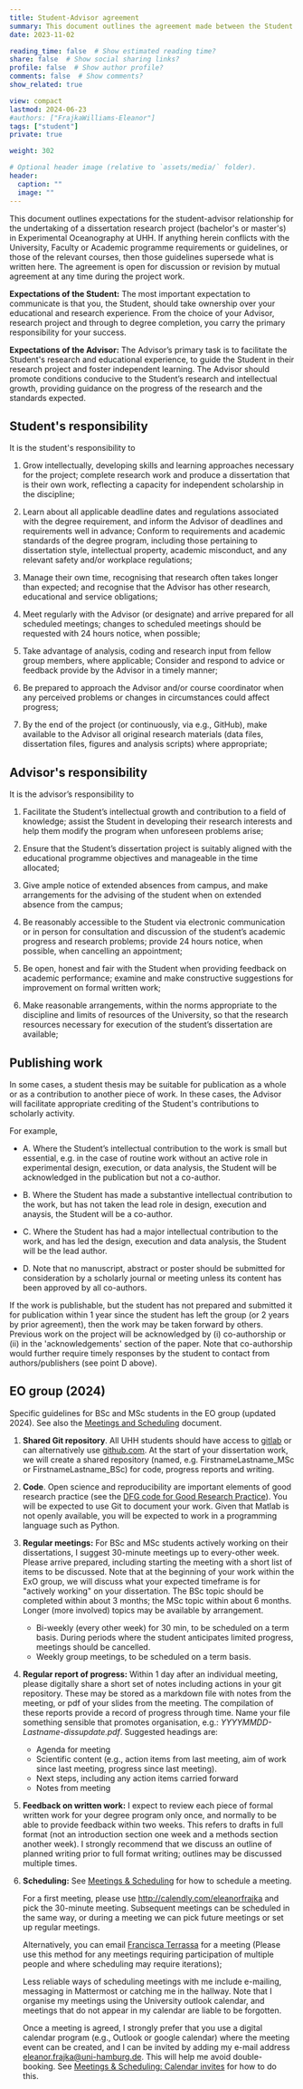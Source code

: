 ```yaml
---
title: Student-Advisor agreement
summary: This document outlines the agreement made between the Student and Advisor for the undertaking of a dissertation research project. The purpose of the document is to clarify expectations. 
date: 2023-11-02

reading_time: false  # Show estimated reading time?
share: false  # Show social sharing links?
profile: false  # Show author profile?
comments: false  # Show comments?
show_related: true

view: compact
lastmod: 2024-06-23
#authors: ["FrajkaWilliams-Eleanor"]
tags: ["student"]
private: true

weight: 302

# Optional header image (relative to `assets/media/` folder).
header:
  caption: ""
  image: ""
---
```


This document outlines expectations for the student-advisor relationship for the undertaking of a dissertation research project (bachelor's or master's) in Experimental Oceanography at UHH.  If anything herein conflicts with the University, Faculty or Academic programme requirements or guidelines, or those of the relevant courses, then those guidelines supersede what is written here. The agreement is open for discussion or revision by mutual agreement at any time during the project work.


**Expectations of the Student:** The most important expectation to communicate is that you, the Student, should take ownership over your educational and research experience. From the choice of your Advisor, research project and through to degree completion, you carry the primary responsibility for your success.

**Expectations of the Advisor:** The Advisor’s primary task is to facilitate the Student's research and educational experience, to guide the Student in their research project and foster independent learning. The Advisor should promote conditions conducive to the Student’s research and intellectual growth, providing guidance on the progress of the research and the standards expected.


## Student's responsibility

It is the student's responsibility to


1. Grow intellectually, developing skills and learning approaches necessary for the project; complete research work and produce a dissertation that is their own work, reflecting a capacity for independent scholarship in the discipline;

2. Learn about all applicable deadline dates and regulations associated with the degree requirement, and inform the Advisor of deadlines and requirements well in advance;  Conform to requirements and academic standards of the degree program, including those pertaining to dissertation style, intellectual property, academic misconduct, and any relevant safety and/or workplace regulations;

3. Manage their own time, recognising that research often takes longer than expected; and recognise that the Advisor has other research, educational and service obligations;

4. Meet regularly with the Advisor (or designate) and arrive prepared for all scheduled meetings; changes to scheduled meetings should be requested with 24 hours notice, when possible;


5. Take advantage of analysis, coding and research input from fellow group members, where applicable;  Consider and respond to advice or feedback provide by the Advisor in a timely manner;

6. Be prepared to approach the Advisor and/or course coordinator when any perceived problems or changes in circumstances could affect progress;

7. By the end of the project (or continuously, via e.g., GitHub), make available to the Advisor all original research materials (data files, dissertation files, figures and analysis scripts) where appropriate;


##  Advisor's responsibility

It is the advisor’s responsibility to

1. Facilitate the Student’s intellectual growth and contribution to a field of knowledge; assist the Student in developing their research interests and help them modify the program when unforeseen problems arise;

2. Ensure that the Student’s dissertation project is suitably aligned with the educational programme
objectives and manageable in the time allocated;

3. Give ample notice of extended absences from campus, and make arrangements for the advising
of the student when on extended absence from the campus;

4. Be reasonably accessible to the Student via electronic communication or in person for consultation and discussion of the student’s academic progress and research problems;  provide 24 hours notice, when possible, when cancelling an appointment;

5. Be open, honest and fair with the Student when providing feedback on academic performance; examine and make constructive suggestions for improvement on formal written work;

6. Make reasonable arrangements, within the norms appropriate to the discipline and limits of
resources of the University, so that the research resources necessary for execution of the
student’s dissertation are available;

## Publishing work

In some cases, a student thesis may be suitable for publication as a whole or as a contribution to another piece of work.  In these cases, the Advisor will facilitate appropriate crediting of the Student's contributions to scholarly activity.

For example,

- A. Where the Student’s intellectual contribution to the work is small but essential, e.g. in the case of routine work without an active role in experimental design, execution, or data analysis, the Student will be acknowledged in the publication but not a co-author.

- B. Where the Student has made a substantive intellectual contribution to the work, but has not taken the lead role in design, execution and anaysis, the Student will be a co-author.

- C. Where the Student has had a major intellectual contribution to the work, and has led the design, execution and data analysis, the Student will be the lead author.

- D. Note that no manuscript, abstract or poster should be submitted for consideration by a scholarly journal or meeting unless its content has been approved by all co-authors.

If the work is publishable, but the student has not prepared and submitted it for publication within 1 year since the student has left the group (or 2 years by prior agreement), then the work may be taken forward by others. Previous work on the project will be acknowledged by (i) co-authorship or (ii) in the 'acknowledgements' section of the paper.  Note that co-authorship would further require timely responses by the student to contact from authors/publishers (see point D above).

<!---See also, the EO group expectations.--->

## EO group (2024)

Specific guidelines for BSc and MSc students in the EO group (updated 2024).
See also the [Meetings and Scheduling](../meetings) document.

1. **Shared Git repository**.  All UHH students should have access to [gitlab](https://gitlab.rrz.uni-hamburg.de) or can alternatively use [github.com](https://github.com).  At the start of your dissertation work, we will create a shared repository (named, e.g. FirstnameLastname_MSc or FirstnameLastname_BSc) for code, progress reports and writing.

2. **Code**.  Open science and reproducibility are important elements of good research practice (see the [DFG code for Good Research Practice](https://www.dfg.de/en/principles-dfg-funding/basics-and-principles-of-funding/good-scientific-practice)).  You will be expected to use Git to document your work.  Given that Matlab is not openly available, you will be expected to work in a programming language such as Python.

2. **Regular meetings:** For BSc and MSc students actively working on their dissertations, I suggest 30-minute meetings up to every-other week.   Please arrive prepared, including starting the meeting with a short list of items to be discussed.  Note that at the beginning of your work within the ExO group, we will discuss what your expected timeframe is for "actively working" on your dissertation.  The BSc topic should be completed within about 3 months; the MSc topic within about 6 months.  Longer (more involved) topics may be available by arrangement.
    - Bi-weekly (every other week) for 30 min, to be scheduled on a term basis. During periods where the student anticipates limited progress, meetings should be cancelled.
    - Weekly group meetings, to be scheduled on a term basis. 

3. **Regular report of progress:** Within 1 day after an individual meeting, please digitally share a short set of notes including actions in your git repository.  These may be stored as a markdown file with notes from the meeting, or pdf of your slides from the meeting.  The compilation of these reports provide a record of progress through time.  Name your file something sensible that promotes organisation, e.g.: *YYYYMMDD-Lastname-dissupdate.pdf*.  Suggested headings are:
    - Agenda for meeting
    - Scientific content (e.g., action items from last meeting, aim of work since last meeting, progress since last meeting).
    - Next steps, including any action items carried forward
    - Notes from meeting

4. **Feedback on written work:** I expect to review each piece of formal written work for your degree program only once, and normally to be able to provide feedback within two weeks.  This refers to drafts in full format (not an introduction section one week and a methods section another week).  I strongly recommend that we discuss an outline of planned writing prior to full format writing; outlines may be discussed multiple times.

4. **Scheduling:** See [Meetings & Scheduling](../meetings) for how to schedule a meeting.  

    For a first meeting, please use http://calendly.com/eleanorfrajka and pick the 30-minute meeting.  Subsequent meetings can be scheduled in the same way, or during a meeting we can pick future meetings or set up regular meetings.

    Alternatively, you can email [Francisca Terrassa](francisca.terrassa@uni-hamburg.de) for a meeting (Please use this method for any meetings requiring participation of multiple people and where scheduling may require iterations);
    
    Less reliable ways of scheduling meetings with me include e-mailing, messaging in Mattermost or catching me in the hallway. Note that I organise my meetings using the University outlook calendar, and meetings that do not appear in my calendar are liable to be forgotten.

    Once a meeting is agreed, I strongly prefer that you use a digital calendar program (e.g., Outlook or google calendar) where the meeting event can be created, and I can be invited by adding my e-mail address <eleanor.frajka@uni-hamburg.de>.  This will help me avoid double-booking.  See [Meetings & Scheduling: Calendar invites](../meetings/#calendar-invites) for how to do this.

